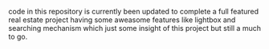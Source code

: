 code in this repository is currently been updated to complete a full featured real estate project having some aweasome features like lightbox and searching mechanism which just some insight of this project but still a much to go.

